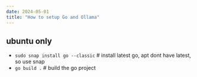 ```yaml
---
date: 2024-05-01
title: "How to setup Go and Ollama"
---
```


## ubuntu only
- `sudo snap install go --classic` # install latest go, apt dont have latest, so use snap
- `go build .` # build the go project